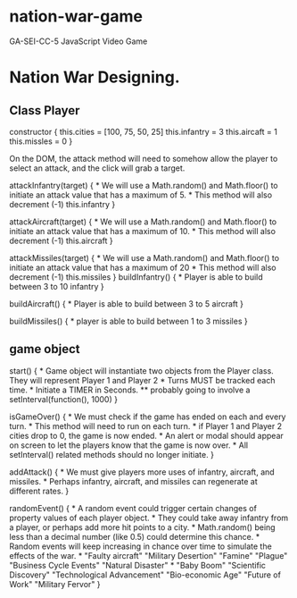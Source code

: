 # nation-war-game
GA-SEI-CC-5 JavaScript Video Game

# Nation War Designing.

## Class Player 
constructor {
    this.cities = [100, 75, 50, 25]
    this.infantry = 3
    this.aircaft = 1
    this.missles = 0
}

On the DOM, the attack method will need to somehow allow the player to select an attack, and the click will grab a target.

attackInfantry(target) {
    * We will use a Math.random() and Math.floor() to initiate an attack value that has a maximum of 5.
    * This method will also decrement (-1) this.infantry
}

attackAircraft(target) {
    * We will use a Math.random() and Math.floor() to initiate an attack value that has a maximum of 10.
    * This method will also decrement (-1) this.aircraft
}

attackMissiles(target) {
    * We will use a Math.random() and Math.floor() to initiate an attack value that has a maximum of 20
    * This method will also decrement (-1) this.missiles
}
buildInfantry() {
    * Player is able to build between 3 to 10 infantry
}

buildAircraft() {
    * Player is able to build between 3 to 5 aircraft
}

buildMissiles() {
    * player is able to build between 1 to 3 missiles
}


## game object
start() {
    * Game object will instantiate two objects from the Player class. They will represent Player 1 and Player 2
    * Turns MUST be tracked each time.
    * Initiate a TIMER in Seconds.
    ** probably going to involve a setInterval(function(), 1000)
}

isGameOver() {
    * We must check if the game has ended on each and every turn.
    * This method will need to run on each turn.
    * if Player 1 and Player 2 cities drop to 0, the game is now ended.
    * An alert or modal should appear on screen to let the players know that the game is now over.
    * All setInterval() related methods should no longer initiate.
}

addAttack() {
    * We must give players more uses of infantry, aircraft, and missiles.
    * Perhaps infantry, aircraft, and missiles can regenerate at different rates. 
}

randomEvent() {
    * A random event could trigger certain changes of property values of each player object.
    * They could take away infantry from a player, or perhaps add more hit points to a city.
    * Math.random() being less than a decimal number (like 0.5) could determine this chance.
    * Random events will keep increasing in chance over time to simulate the effects of the war.
    * "Faulty aircraft" "Military Desertion" "Famine" "Plague" "Business Cycle Events" "Natural Disaster"
    * "Baby Boom" "Scientific Discovery" "Technological Advancement" "Bio-economic Age" "Future of Work" "Military Fervor"
}